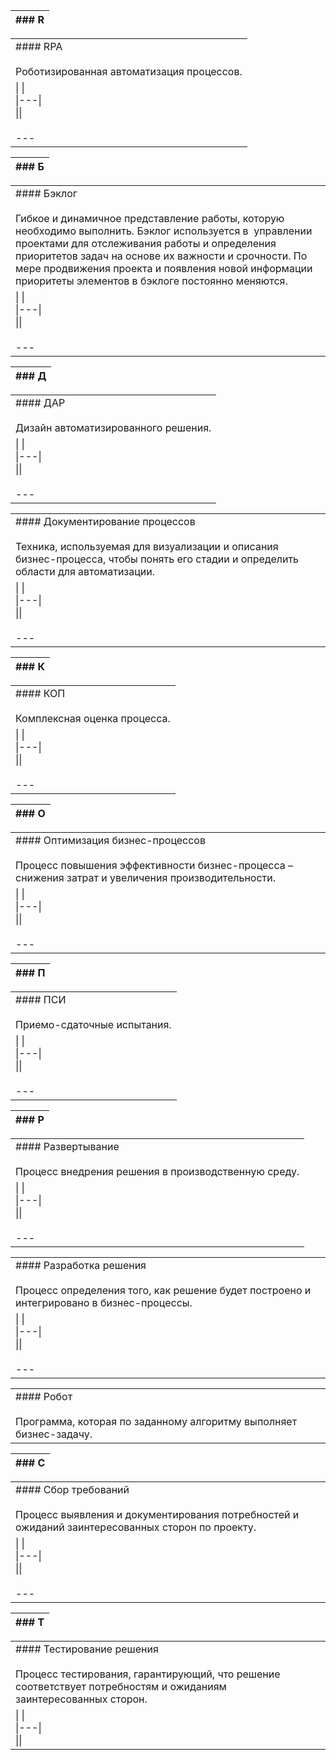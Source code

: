 

|### R|
|---|

|   |
|---|
|#### RPA<br><br>Роботизированная автоматизация процессов.|
|\|   \|<br>\|---\|<br>\|[](https://academy.pix.ru/mod/glossary/showentry.php?eid=2 "Ссылка на запись: RPA")\|<br><br>---|

|### Б|
|---|

|   |
|---|
|#### Бэклог<br><br>Гибкое и динамичное представление работы, которую необходимо выполнить. Бэклог используется в  управлении проектами для отслеживания работы и определения приоритетов задач на основе их важности и срочности. По мере продвижения проекта и появления новой информации приоритеты элементов в бэклоге постоянно меняются.|
|\|   \|<br>\|---\|<br>\|[](https://academy.pix.ru/mod/glossary/showentry.php?eid=4 "Ссылка на запись: Бэклог")\|<br><br>---|

|### Д|
|---|

|   |
|---|
|#### ДАР<br><br>Дизайн автоматизированного решения.|
|\|   \|<br>\|---\|<br>\|[](https://academy.pix.ru/mod/glossary/showentry.php?eid=12 "Ссылка на запись: ДАР")\|<br><br>---|

|   |
|---|
|#### Документирование процессов<br><br>Техника, используемая для визуализации и описания бизнес-процесса, чтобы понять его стадии и определить области для автоматизации.|
|\|   \|<br>\|---\|<br>\|[](https://academy.pix.ru/mod/glossary/showentry.php?eid=5 "Ссылка на запись: Документирование процессов")\|<br><br>---|

|### К|
|---|

|   |
|---|
|#### КОП<br><br>Комплексная оценка процесса.|
|\|   \|<br>\|---\|<br>\|[](https://academy.pix.ru/mod/glossary/showentry.php?eid=13 "Ссылка на запись: КОП")\|<br><br>---|

|### О|
|---|

|   |
|---|
|#### Оптимизация бизнес-процессов<br><br>Процесс повышения эффективности бизнес-процесса – снижения затрат и увеличения производительности.|
|\|   \|<br>\|---\|<br>\|[](https://academy.pix.ru/mod/glossary/showentry.php?eid=6 "Ссылка на запись: Оптимизация бизнес-процессов")\|<br><br>---|

|### П|
|---|

|   |
|---|
|#### ПСИ<br><br>Приемо-сдаточные испытания.|
|\|   \|<br>\|---\|<br>\|[](https://academy.pix.ru/mod/glossary/showentry.php?eid=14 "Ссылка на запись: ПСИ")\|<br><br>---|

|### Р|
|---|

|   |
|---|
|#### Развертывание<br><br>Процесс внедрения решения в производственную среду.|
|\|   \|<br>\|---\|<br>\|[](https://academy.pix.ru/mod/glossary/showentry.php?eid=10 "Ссылка на запись: Развертывание")\|<br><br>---|

|   |
|---|
|#### Разработка решения<br><br>Процесс определения того, как решение будет построено и интегрировано в бизнес-процессы.|
|\|   \|<br>\|---\|<br>\|[](https://academy.pix.ru/mod/glossary/showentry.php?eid=9 "Ссылка на запись: Разработка решения")\|<br><br>---|

|   |
|---|
|#### Робот<br><br>Программа, которая по заданному алгоритму выполняет бизнес-задачу.|



|### С|
|---|

|   |
|---|
|#### Сбор требований<br><br>Процесс выявления и документирования потребностей и ожиданий заинтересованных сторон по проекту.|
|\|   \|<br>\|---\|<br>\|[](https://academy.pix.ru/mod/glossary/showentry.php?eid=7 "Ссылка на запись: Сбор требований")\|<br><br>---|

|### Т|
|---|

|                                                                                                                                                   |
| ------------------------------------------------------------------------------------------------------------------------------------------------- |
| #### Тестирование решения<br><br>Процесс тестирования, гарантирующий, что решение соответствует потребностям и ожиданиям заинтересованных сторон. |
| \|   \|<br>\|---\|<br>\|[](https://academy.pix.ru/mod/glossary/showentry.php?eid=11 "Ссылка на запись: Тестирование решения")\|                   |